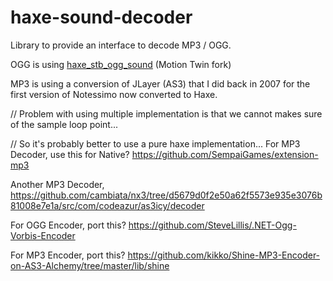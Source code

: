 # haxe-sound-decoder
Library to provide an interface to decode MP3 / OGG.

OGG is using [haxe_stb_ogg_sound](https://github.com/motion-twin/haxe_stb_ogg_sound) (Motion Twin fork)

MP3 is using a conversion of JLayer (AS3) that I did back in 2007 for the first version of Notessimo now converted to Haxe.

// Problem with using multiple implementation is that we cannot makes sure of the sample loop point...

// So it's probably better to use a pure haxe implementation...
For MP3 Decoder, use this for Native? https://github.com/SempaiGames/extension-mp3

Another MP3 Decoder, https://github.com/cambiata/nx3/tree/d5679d0f2e50a62f5573e935e3076b81008e7e1a/src/com/codeazur/as3icy/decoder

For OGG Encoder, port this? https://github.com/SteveLillis/.NET-Ogg-Vorbis-Encoder

For MP3 Encoder, port this? https://github.com/kikko/Shine-MP3-Encoder-on-AS3-Alchemy/tree/master/lib/shine